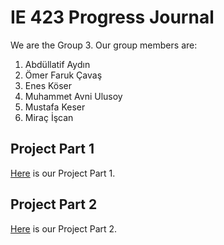 # IE 423 Progress Journal

We are the Group 3. Our group members are:
1. Abdüllatif Aydın
2. Ömer Faruk Çavaş
3. Enes Köser
4. Muhammet Avni Ulusoy
5. Mustafa Keser
6. Miraç İşcan


## Project Part 1
[Here](files/Group3_Project-Part1.html) is our Project Part 1.

## Project Part 2
[Here](files/empty.html) is our Project Part 2.